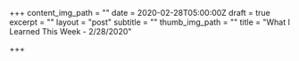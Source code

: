 +++
content_img_path = ""
date = 2020-02-28T05:00:00Z
draft = true
excerpt = ""
layout = "post"
subtitle = ""
thumb_img_path = ""
title = "What I Learned This Week - 2/28/2020"

+++
